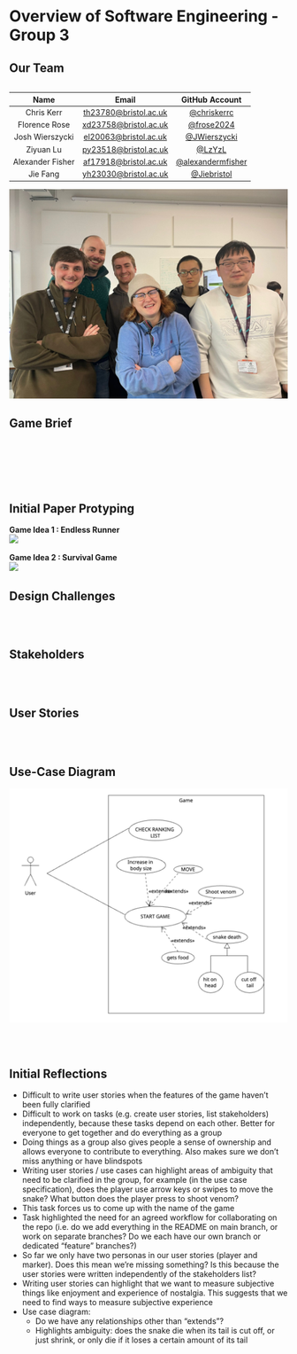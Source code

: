 # Overview of Software Engineering - Group 3

## Our Team
<table align="left">
  <thead>
    <tr>
      <th style="text-align:center">Name</th>
      <th style="text-align:center">Email</th>
      <th style="text-align:center">GitHub Account</th>
    </tr>
  </thead>
  <tbody>
    <tr>
      <td style="text-align:center">Chris Kerr</td>
      <td style="text-align:center"><a href="mailto:th23780@bristol.ac.uk">th23780@bristol.ac.uk</a></td>
      <td style="text-align:center"><a href="https://github.com/chriskerrc">@chriskerrc</a></td>
    </tr>
    <tr>
      <td style="text-align:center">Florence Rose</td>
      <td style="text-align:center"><a href="mailto:xd23758@bristol.ac.uk">xd23758@bristol.ac.uk</a></td>
      <td style="text-align:center"><a href="https://github.com/frose2024">@frose2024</a></td>
    </tr>
    <tr>
      <td style="text-align:center">Josh Wierszycki</td>
      <td style="text-align:center"><a href="mailto:el20063@bristol.ac.uk">el20063@bristol.ac.uk</a></td>
      <td style="text-align:center"><a href="https://github.com/JWierszycki">@JWierszycki</a></td>
    </tr>
    <tr>
      <td style="text-align:center">Ziyuan Lu</td>
      <td style="text-align:center"><a href="mailto:py23518@bristol.ac.uk">py23518@bristol.ac.uk</a></td>
      <td style="text-align:center"><a href="https://github.com/LzYzL">@LzYzL</a></td>
    </tr>
    <tr>
      <td style="text-align:center">Alexander Fisher</td>
      <td style="text-align:center"><a href="mailto:af17918@bristol.ac.uk">af17918@bristol.ac.uk</a></td>
      <td style="text-align:center"><a href="https://github.com/alexandermfisher">@alexandermfisher</a></td>
    </tr>
    <tr>
      <td style="text-align:center">Jie Fang</td>
      <td style="text-align:center"><a href="mailto:yh23030@bristol.ac.uk">yh23030@bristol.ac.uk</a></td>
      <td style="text-align:center"><a href="https://github.com/Jiebristol">@Jiebristol</a></td>
    </tr>
  </tbody>
</table>

<img title="a title" alt="Alt text" src="/group3.jpg" width="522">

<br>

## Game Brief
<br><br>

<br><br>
## Initial Paper Protyping

**Game Idea 1 : Endless Runner**
<br>
[![](https://res.cloudinary.com/marcomontalbano/image/upload/v1707426687/video_to_markdown/images/youtube--oTml2CcK-2s-c05b58ac6eb4c4700831b2b3070cd403.jpg)](https://www.youtube.com/watch?v=oTml2CcK-2s "")

**Game Idea 2 : Survival Game**
<br>
[![](https://res.cloudinary.com/marcomontalbano/image/upload/v1707426766/video_to_markdown/images/youtube--akkWPsFFah0-c05b58ac6eb4c4700831b2b3070cd403.jpg)](https://www.youtube.com/watch?v=akkWPsFFah0 "")


## Design Challenges

<br><br>
## Stakeholders


<br><br>
## User Stories

<br><br>
## Use-Case Diagram

<img src='/Diagram.png'/>

<br><br>

## Initial Reflections

* Difficult to write user stories when the features of the game haven’t been fully clarified 
* Difficult to work on tasks (e.g. create user stories, list stakeholders) independently, because these tasks depend on each other. Better for everyone to get together and do everything as a group
* Doing things as a group also gives people a sense of ownership and allows everyone to contribute to everything. Also makes sure we don’t miss anything or have blindspots 
* Writing user stories / use cases can highlight areas of ambiguity that need to be clarified in the group, for example (in the use case specification), does the player use arrow keys or swipes to move the snake? What button does the player press to shoot venom? 
* This task forces us to come up with the name of the game 
* Task highlighted the need for an agreed workflow for collaborating on the repo (i.e. do we add everything in the README on main branch, or work on separate branches? Do we each have our own branch or dedicated “feature” branches?) 
* So far we only have two personas in our user stories (player and marker). Does this mean we’re missing something? Is this because the user stories were written independently of the stakeholders list? 
* Writing user stories can highlight that we want to measure subjective things like enjoyment and experience of nostalgia. This suggests that we need to find ways to measure subjective experience
* Use case diagram: 
  * Do we have any relationships other than “extends”?
  * Highlights ambiguity: does the snake die when its tail is cut off, or just shrink, or only die if it loses a certain amount of its tail 

